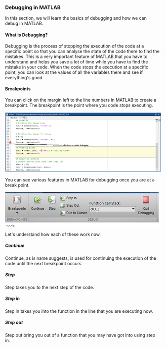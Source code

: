 ### Debugging in MATLAB

In this section, we will learn the basics of debugging and how we can debug in MATLAB.

#### What is Debugging?

Debugging is the process of stopping the execution of the code at a specific point so that you can analyse the state of the code there to find the mistakes. This is a very important feature of MATLAB that you have to understand and helps you save a lot of time while you have to find the mistake in your code. When the code stops the execution at a specific point, you can look at the values of all the variables there and see if everything's good.

#### Breakpoints

You can click on the margin left to the line numbers in MATLAB to create a breakpoint. The breakpoint is the point where you code stops executing. 

![rotate MATLAB](/Images/img-debug2.png)

You can see various features in MATLAB for debugging once you are at a break point. 

![rotate MATLAB](/Images/img-debug3.png)

Let's understand how each of these work now. 

##### Continue

Continue, as is name suggests, is used for continuing the execution of the code until the next breakpoint occurs.

##### Step

Step takes you to the next step of the code.

##### Step in

Step in takes you into the function in the line that you are executing now.

##### Step out

Step out bring you out of a function that you may have got into using step in.
